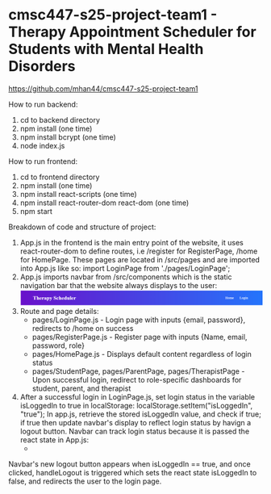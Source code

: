 # cmsc447-s25-project-team1 - Therapy Appointment Scheduler for Students with Mental Health Disorders
https://github.com/mhan44/cmsc447-s25-project-team1

How to run backend:
1. cd to backend directory
2. npm install (one time)
3. npm install bcrypt (one time)
4. node index.js

How to run frontend: 
1. cd to frontend directory
2. npm install (one time)
3. npm install react-scripts (one time)
4. npm install react-router-dom react-dom (one time)
5. npm start

Breakdown of code and structure of project:
1. App.js in the frontend is the main entry point of the website, it uses react-router-dom to define routes, i.e 
/register for RegisterPage, /home for HomePage. These pages are located in /src/pages and are imported into App.js
like so: import LoginPage from './pages/LoginPage'; 
2. App.js imports navbar from /src/components which is the static navigation bar that the website always displays to the
user: ![navbar](readme_images/nav.png)
3. Route and page details:  
    * pages/LoginPage.js - Login page with inputs {email, password}, redirects to /home on success
    * pages/RegisterPage.js - Register page with inputs {Name, email, password, role}
    * pages/HomePage.js - Displays default content regardless of login status
    * pages/StudentPage, pages/ParentPage, pages/TherapistPage - Upon successful login, redirect to role-specific 
    dashboards for student, parent, and therapist
4. After a successful login in LoginPage.js, set login status in the variable isLoggedIn to true in localStorage: localStorage.setItem("isLoggedIn", "true"); 
In app.js, retrieve the stored isLoggedIn value, and check if true; if true then update navbar's display to reflect
login status by havign a logout button. Navbar can track login status because it is passed the react state in App.js:
    * <Navbar isLoggedIn={isLoggedIn} setIsLoggedIn={setIsLoggedIn} />
Navbar's new logout button appears when isLoggedIn == true, and once clicked, handleLogout is triggered which sets
the react state isLoggedIn to false, and redirects the user to the login page. 

